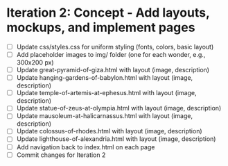 # Iteration 2: Concept - Add layouts, mockups, and implement pages

- [ ] Update css/styles.css for uniform styling (fonts, colors, basic layout)
- [ ] Add placeholder images to img/ folder (one for each wonder, e.g., 300x200 px)
- [ ] Update great-pyramid-of-giza.html with layout (image, description)
- [ ] Update hanging-gardens-of-babylon.html with layout (image, description)
- [ ] Update temple-of-artemis-at-ephesus.html with layout (image, description)
- [ ] Update statue-of-zeus-at-olympia.html with layout (image, description)
- [ ] Update mausoleum-at-halicarnassus.html with layout (image, description)
- [ ] Update colossus-of-rhodes.html with layout (image, description)
- [ ] Update lighthouse-of-alexandria.html with layout (image, description)
- [ ] Add navigation back to index.html on each page
- [ ] Commit changes for Iteration 2
